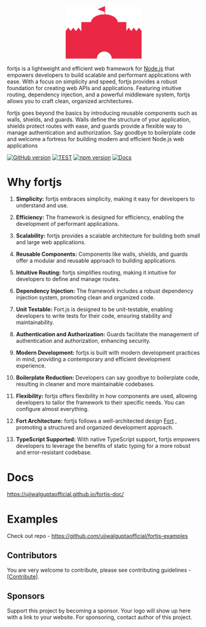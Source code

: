 <p align="center">
 <img width="200px" src="logos/width_400.png"/>
</p>

fortjs is a lightweight and efficient web framework for [Node.js](https://nodejs.org/en/) that empowers developers to build scalable and performant applications with ease. With a focus on simplicity and speed, fortjs provides a robust foundation for creating web APIs and applications. Featuring intuitive routing, dependency injection, and a powerful middleware system, fortjs allows you to craft clean, organized architectures.

fortjs goes beyond the basics by introducing reusable components such as walls, shields, and guards. Walls define the structure of your application, shields protect routes with ease, and guards provide a flexible way to manage authentication and authorization. Say goodbye to boilerplate code and welcome a fortress for building modern and efficient Node.js web applications

[![GitHub version](https://badge.fury.io/gh/ujjwalguptaofficial%2Ffortjs.svg)](https://badge.fury.io/gh/ujjwalguptaofficial%2Ffortjs)
[![TEST](https://github.com/ujjwalguptaofficial/fortjs/actions/workflows/test.yml/badge.svg)](https://github.com/ujjwalguptaofficial/fortjs/actions/workflows/test.yml)
[![npm version](https://badge.fury.io/js/fortjs.svg)](https://badge.fury.io/js/fortjs)
[![Docs](https://img.shields.io/badge/docs-available-brightgreen.svg)](http://fortjs.info/)

# Why fortjs

1. **Simplicity:** fortjs embraces simplicity, making it easy for developers to understand and use.

2. **Efficiency:** The framework is designed for efficiency, enabling the development of performant applications.

3. **Scalability:** fortjs provides a scalable architecture for building both small and large web applications.

4. **Reusable Components:** Components like walls, shields, and guards offer a modular and reusable approach to building applications.

5. **Intuitive Routing:** fortjs simplifies routing, making it intuitive for developers to define and manage routes.

6. **Dependency Injection:** The framework includes a robust dependency injection system, promoting clean and organized code.

7. **Unit Testable:** Fort.js is designed to be unit-testable, enabling developers to write tests for their code, ensuring stability and maintainability.

8. **Authentication and Authorization:** Guards facilitate the management of authentication and authorization, enhancing security.

9. **Modern Development:** fortjs is built with modern development practices in mind, providing a contemporary and efficient development experience.

10. **Boilerplate Reduction:** Developers can say goodbye to boilerplate code, resulting in cleaner and more maintainable codebases.

11. **Flexibility:** fortjs offers flexibility in how components are used, allowing developers to tailor the framework to their specific needs. You can configure almost everything.

12. **Fort Architecture:** fortjs follows a well-architected design [Fort](https://github.com/ujjwalguptaofficial/fort) , promoting a structured and organized development approach. 

13. **TypeScript Supported:** With native TypeScript support, fortjs empowers developers to leverage the benefits of static typing for a more robust and error-resistant codebase.

# Docs

https://ujjwalguptaofficial.github.io/fortjs-doc/

# Examples

Check out repo - https://github.com/ujjwalguptaofficial/fortjs-examples


## Contributors

You are very welcome to contribute, please see contributing guidelines - [[Contribute](CONTRIBUTING.MD)].

## Sponsors

Support this project by becoming a sponsor. Your logo will show up here with a link to your website. For sponsoring, contact author of this project.
